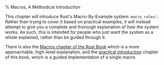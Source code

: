 % Macros, A Methodical Introduction

This chapter will introduce Rust's Macro-By-Example system: `macro_rules!`.  Rather than trying to cover it based on practical examples, it will instead attempt to give you a complete and thorough explanation of *how* the system works.  As such, this is intended for people who just want the system as a whole explained, rather than be guided through it.

There is also the [Macros chapter of the Rust Book](http://doc.rust-lang.org/book/macros.html) which is a more approachable, high-level explanation, and the [practical introduction](https://danielkeep.github.io/practical-intro-to-macros.html) chapter of this book, which is a guided implementation of a single macro.
